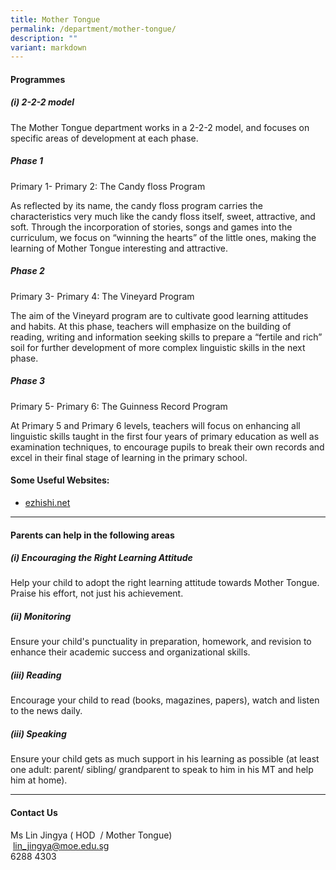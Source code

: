 ```yaml
---
title: Mother Tongue
permalink: /department/mother-tongue/
description: ""
variant: markdown
---
```

#### Programmes

##### (i) 2-2-2 model

The Mother Tongue department works in a 2-2-2 model, and focuses on specific areas of development at each phase.

##### Phase 1

Primary 1- Primary 2: The Candy floss Program

As reflected by its name, the candy floss program carries the characteristics very much like the candy floss itself, sweet, attractive, and soft. Through the incorporation of stories, songs and games into the curriculum, we focus on “winning the hearts” of the little ones, making the learning of Mother Tongue interesting and attractive.

##### Phase 2

Primary 3- Primary 4: The Vineyard Program

The aim of the Vineyard program are to cultivate good learning attitudes and habits. At this phase, teachers will emphasize on the building of reading, writing and information seeking skills to prepare a “fertile and rich” soil for further development of more complex linguistic skills in the next phase.

##### Phase 3

Primary 5- Primary 6: The Guinness Record Program

At Primary 5 and Primary 6 levels, teachers will focus on enhancing all linguistic skills taught in the first four years of primary education as well as examination techniques, to encourage pupils to break their own records and excel in their final stage of learning in the primary school.


#### Some Useful Websites:

*   [ezhishi.net](https://www.ezhishi.net/)

* * *

#### Parents can help in the following areas

##### (i) Encouraging the Right Learning Attitude

Help your child to adopt the right learning attitude towards Mother Tongue. Praise his effort, not just his achievement.

##### (ii) Monitoring&nbsp;

Ensure your child's punctuality in preparation, homework, and revision to enhance their academic success and organizational skills.

##### (iii) Reading&nbsp;

Encourage your child to read (books, magazines, papers), watch and listen to the news daily.

##### (iii) Speaking&nbsp;

Ensure your child gets as much support in his learning as possible&nbsp;(at least one adult: parent/ sibling/ grandparent to speak to him in his MT and&nbsp;help him at home).

* * *

#### Contact Us

Ms Lin Jingya ( HOD&nbsp; / Mother Tongue)  <br>&nbsp;lin_jingya@moe.edu.sg
<br> 6288 4303